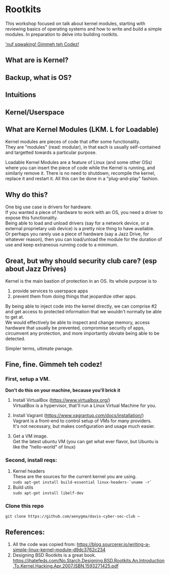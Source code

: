 # Rootkits
This workshop focused on talk about kernel modules, starting with reviewing basics of operating systems and how to write and build a simple modules. In preparation to delve into building rootkits.

['nuf sqwaking! Gimmeh teh Codez!](#fine-fine-gimmeh-teh-codez)

## What are is Kernel?

## Backup, what is OS?

## Intuitions

## Kernel/Userspace

## What are Kernel Modules (LKM. L for Loadable)
Kernel modules are pieces of code that offer some functionality.   
They are "modules" (read: modular), in that each is usually self-contained and targetted towards a particular purpose.  

Loadable Kernel Modules are a feature of Linux (and some other OSs) where you can insert the piece of code while the Kernel is running, and similarly remove it. There is no need to shutdown, recompile the kernel, replace it and restart it. All this can be done in a "plug-and-play" fashion.

## Why do this?
One big use case is drivers for hardware.  
If you wanted a piece of hardware to work with an OS, you need a driver to expose this functionality.  
Being able to load and unload drivers (say for a network device, or a external proprietary usb device) is a pretty nice thing to have available.  
Or perhaps you rarely use a piece of hardware (say a Jazz Drive, for whatever reason), then you can load/unload the module for the duration of use and keep extraneous running code to a minimum.

## Great, but why should security club care? (esp about Jazz Drives)
Kernel is the main bastion of protection in an OS. 
Its whole purpose is to  
1) provide services to userspace apps  
2) prevent them from doing things that jeopardize other apps.  

By being able to inject code into the kernel directly, we can comprise #2 and get access to protected information that we wouldn't normally be able to get at.  
We would effectively be able to inspect and change memory, access hardware that usually be prevented, compromise security of apps, circumvent any protection, and more importantly obviate being able to be detected.   

Simpler terms, ultimate pwnage.

## Fine, fine. Gimmeh teh codez!

### First, setup a VM.  
__Don't do this on your machine, because you'll brick it__  
1. Install VirtualBox (https://www.virtualbox.org/)  
    VirtualBox is a hypervisor, that'll run a Linux Virtual Machine for you.

2. Install Vagrant (https://www.vagrantup.com/docs/installation/)  
    Vagrant is a front-end to control setup of VMs for many providers.  
    It's not necessary, but makes configuration and usage much easier.

3. Get a VM image.  
        Get the latest ubuntu VM (you can get what ever flavor, but Ubuntu is like the "hello-world" of linux)  

### Second, install reqs:

1. Kernel headers  
    These are the sources for the current kernel you are using.   
    ``sudo apt-get install build-essential linux-headers-`uname -r` ``
2. Build utils   
    ``sudo apt-get install libelf-dev``

### Clone this repo
``git clone https://github.com/aenygma/davis-cyber-sec-club ~``


## References:
1. All the code was copied from: https://blog.sourcerer.io/writing-a-simple-linux-kernel-module-d9dc3762c234
2. Designing BSD Rootkits is a great book. https://ihatefeds.com/No.Starch.Designing.BSD.Rootkits.An.Introduction.To.Kernel.Hacking.Apr.2007.ISBN.1593271425.pdf
